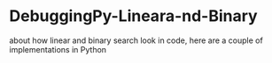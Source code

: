 # DebuggingPy-Lineara-nd-Binary
about how linear and binary search look in code, here are a couple of implementations in Python
